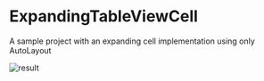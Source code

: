 # ExpandingTableViewCell
A sample project with an expanding cell implementation using only AutoLayout

![result](https://github.com/kirualex/ExpandingTableViewCell/blob/master/result.gif?raw=true)
